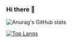 ### Hi there 👋

![Anurag's GitHub stats](https://github-readme-stats.vercel.app/api?username=DiodeCN&show_icons=true&theme=transparent)

[![Top Langs](https://github-readme-stats.vercel.app/api/top-langs/?username=DiodeCN&layout=compact)](https://github.com/anuraghazra/github-readme-stats)
